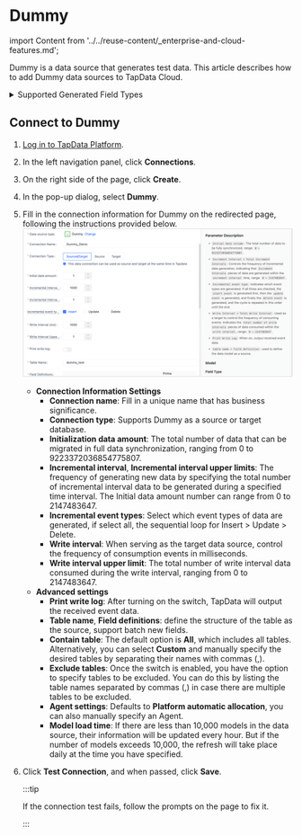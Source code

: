 # Dummy

import Content from '../../reuse-content/_enterprise-and-cloud-features.md';

<Content />

Dummy is a data source that generates test data. This article describes how to add Dummy data sources to TapData Cloud.

<details><summary>Supported Generated Field Types</summary>

| Type                      | Description            | Parameters                                                    |
| ------------------------- | ---------------------- | ------------------------------------------------------------ |
| array                     | Array                  | None                                                          |
| binary                    | Binary                 | None                                                          |
| boolean                   | Boolean                | None                                                          |
| date                      | Date                   | None                                                          |
| datetime                  | Date + Time            | None                                                          |
| map                       | Key-Value Pair         | None                                                          |
| now                       | Current Time           | None                                                          |
| number[(precision,scale)] | Number                 | ● precision: Length (range 1-40, default 4)<br />● scale: Precision (range 0-10, default 1) |
| rdatetime[(fraction)]     | Date with Specific Precision | fraction: Time precision (default: 0, range 0-9 integers)     |
| rlongbinary[(byte)]       | Random Binary with Specified Length | byte: Byte length (default: 1000)                             |
| rlongstring[(byte)]       | Random Long String with Specified Length | byte: Byte length (default: 1000)                             |
| rnumber[(precision)]      | Random Number          | precision: Length (default: 4)                                |
| rstring[(byte)]           | Random String with Specified Length | byte: Byte length (default: 64)                               |
| serial[(begin,step)]      | Serial Sequence        | ● begin: Starting position (default: 1) <br />● step: Step size (default: 1) |
| string(byte)              | String                 | ● byte: Byte length (default: 64) <br />● fixed: Add this flag for fixed-length strings (default: variable length) |
| time                      | Time                   | None                                                          |
| uuid                      | UUID                   | None                                                          |

</details>

## Connect to Dummy

1. [Log in to TapData Platform](../../user-guide/log-in.md).
2. In the left navigation panel, click **Connections**.
3. On the right side of the page, click **Create**.
4. In the pop-up dialog, select **Dummy**.
5. Fill in the connection information for Dummy on the redirected page, following the instructions provided below.![](../../images/connect_dummy.png)
      * **Connection Information Settings**
        * **Connection name**: Fill in a unique name that has business significance.
        * **Connection type**: Supports Dummy as a source or target database.
        * **Initialization data amount**: The total number of data that can be migrated in full data synchronization, ranging from 0 to 9223372036854775807.
        * **Incremental interval**, **Incremental interval upper limits**: The frequency of generating new data by specifying the total number of incremental interval data to be generated during a specified time interval. The Initial data amount number can range from 0 to 2147483647.
        * **Incremental event types**: Select which event types of data are generated, if select all, the sequential loop for Insert > Update > Delete.
        * **Write interval**: When serving as the target data source, control the frequency of consumption events in milliseconds.
        * **Write interval upper limit**: The total number of write interval data consumed during the write interval, ranging from 0 to 2147483647.
      * **Advanced settings**
        * **Print write log**: After turning on the switch, TapData will output the received event data.
        * **Table name**, **Field definitions**: define the structure of the table as the source, support batch new fields.
        * **Contain table**: The default option is **All**, which includes all tables. Alternatively, you can select **Custom** and manually specify the desired tables by separating their names with commas (,).
        * **Exclude tables**: Once the switch is enabled, you have the option to specify tables to be excluded. You can do this by listing the table names separated by commas (,) in case there are multiple tables to be excluded.
        * **Agent settings**: Defaults to **Platform automatic allocation**, you can also manually specify an Agent.
        * **Model load time**: If there are less than 10,000 models in the data source, their information will be updated every hour. But if the number of models exceeds 10,000, the refresh will take place daily at the time you have specified.
      
6. Click **Test Connection**, and when passed, click **Save**.

   :::tip

   If the connection test fails, follow the prompts on the page to fix it.

   :::

